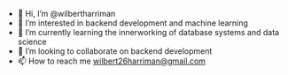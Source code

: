 - 👋 Hi, I’m @wilbertharriman
- 👀 I’m interested in backend development and machine learning
- 🌱 I’m currently learning the innerworking of database systems and data science
- 💞️ I’m looking to collaborate on backend development
- 📫 How to reach me wilbert26harriman@gmail.com

<!---
wilbertharriman/wilbertharriman is a ✨ special ✨ repository because its `README.md` (this file) appears on your GitHub profile.
You can click the Preview link to take a look at your changes.
--->
